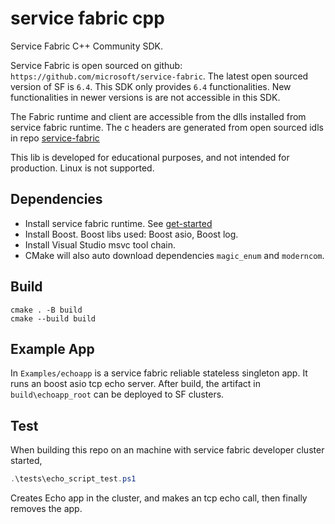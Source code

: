 # service fabric cpp

Service Fabric C++ Community SDK.

Service Fabric is open sourced on github: `https://github.com/microsoft/service-fabric`.
The latest open sourced version of SF is `6.4`.
This SDK only provides `6.4` functionalities. New functionalities in newer versions is are not accessible in this SDK.

The Fabric runtime and client are accessible from the dlls installed from service fabric runtime.
The c headers are generated from open sourced idls in repo [service-fabric](https://github.com/microsoft/service-fabric/tree/master/src/prod/src/idl/public)

This lib is developed for educational purposes, and not intended for production.
Linux is not supported.

## Dependencies
* Install service fabric runtime. See [get-started](https://learn.microsoft.com/en-us/azure/service-fabric/service-fabric-get-started)
* Install Boost. Boost libs used: Boost asio, Boost log.
* Install Visual Studio msvc tool chain.
* CMake will also auto download dependencies `magic_enum` and `moderncom`.

## Build
```
cmake . -B build
cmake --build build
```

## Example App
In `Examples/echoapp` is a service fabric reliable stateless singleton app. It runs an boost asio tcp echo server.
After build, the artifact in `build\echoapp_root` can be deployed to SF clusters.

## Test
When building this repo on an machine with service fabric developer cluster started,
```ps1
.\tests\echo_script_test.ps1
```
Creates Echo app in the cluster, and makes an tcp echo call, then finally removes the app.